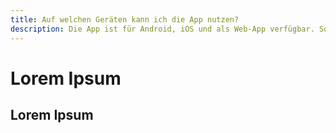 ```yaml
---
title: Auf welchen Geräten kann ich die App nutzen?
description: Die App ist für Android, iOS und als Web-App verfügbar. So kannst du sie auf Smartphones, Tablets und Computern nutzen.
---
```


# Lorem Ipsum

## Lorem Ipsum
